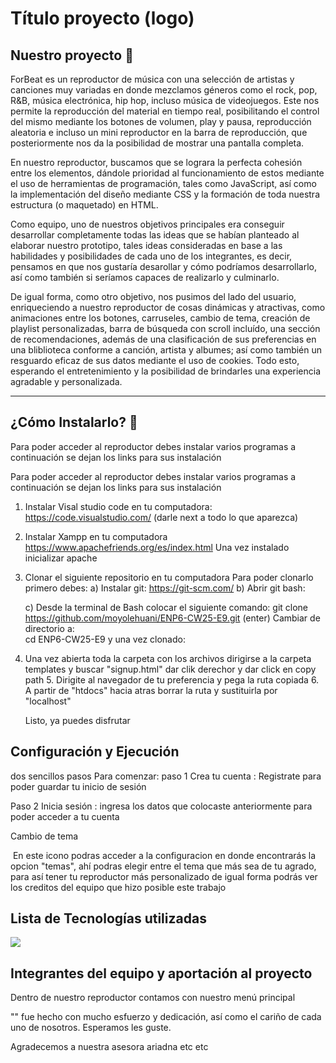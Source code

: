 # <h1> Título proyecto (logo) </h1>

## **Nuestro proyecto** 🎵
ForBeat es un reproductor de música con una selección de artistas y canciones muy variadas en donde mezclamos géneros como el rock, pop, R&B, música electrónica, hip hop, incluso música de videojuegos. Este nos permite la reproducción del material en tiempo real, posibilitando el control del mismo mediante los botones de volumen, play y pausa, reproducción aleatoria e incluso un mini reproductor en la barra de reproducción, que posteriormente nos da la posibilidad de mostrar una pantalla completa. 

En nuestro reproductor, buscamos que se lograra la perfecta cohesión entre los elementos, dándole prioridad al funcionamiento de estos mediante el uso de herramientas de programación, tales como JavaScript, así como la implementación del diseño mediante CSS y la formación de toda nuestra estructura (o maquetado) en HTML. 

Como equipo, uno de nuestros objetivos principales era conseguir desarrollar completamente todas las ideas que se habían planteado al elaborar nuestro prototipo, tales ideas consideradas en base a las habilidades y posibilidades de cada uno de los integrantes, es decir, pensamos en que nos gustaría desarollar y cómo podríamos desarrollarlo, así como también si seríamos capaces de realizarlo y culminarlo. 

De igual forma, como otro objetivo, nos pusimos del lado del usuario, enriqueciendo a nuestro reproductor de cosas dinámicas y atractivas, como animaciones entre los botones, carruseles, cambio de tema, creación de playlist personalizadas, barra de búsqueda con scroll incluído, una sección de recomendaciones, además de una clasificación de sus preferencias en una bliblioteca conforme a canción, artista y albumes; así como también un resguardo eficaz de sus datos mediante el uso de cookies. Todo esto, esperando el entretenimiento y la posibilidad de brindarles una experiencia agradable y personalizada. 

 --- 
 
## **¿Cómo Instalarlo?** 🔧
Para poder acceder al reproductor debes instalar varios programas a continuación se dejan los links para sus instalación

Para poder acceder al reproductor debes instalar varios programas a continuación se dejan los links para sus instalación

1. Instalar Visal studio code en tu computadora: <br>
	https://code.visualstudio.com/ (darle next a todo lo que aparezca)
2. Instalar Xampp en tu computadora <br>
   	https://www.apachefriends.org/es/index.html 
	Una vez instalado inicializar apache 
3. Clonar el siguiente repositorio en tu computadora
 		Para poder clonarlo primero debes: 
	a) Instalar git:
		https://git-scm.com/
	b) Abrir git bash:
	
	c) Desde la terminal de Bash colocar el siguiente comando: 
		git clone https://github.com/moyolehuani/ENP6-CW25-E9.git (enter)
	   Cambiar de directorio a: 		
  			cd ENP6-CW25-E9
		y una vez clonado:
	
4. Una vez abierta toda la carpeta con los archivos dirigirse a la carpeta templates y buscar "signup.html" dar clik derechor y dar click en copy path 
 	5. Dirigite al navegador de tu preferencia y pega la ruta copiada
  	6. A partir de "htdocs"  hacia atras borrar la ruta y sustituirla por "localhost" 
   
   Listo, ya puedes disfrutar 

## Configuración y Ejecución 
dos sencillos pasos 
Para comenzar: 
paso 1 
Crea tu cuenta : Registrate para poder guardar tu inicio de sesión 

Paso 2 
Inicia sesión : ingresa los datos que colocaste anteriormente para poder acceder a tu cuenta 

Cambio de tema 


<img engranaje > En este icono podras acceder a la configuracion en donde encontrarás la opcion "temas", ahí podras elegir entre el tema que más sea de tu agrado, para así tener tu reproductor más personalizado de igual forma podrás ver los creditos del equipo que hizo posible este trabajo 





## Lista de Tecnologías utilizadas 

  <img src="https://img.shields.io/badge/📖-bookworm-ffd3e2?style=flat-square">


## Integrantes del equipo y aportación al proyecto







Dentro de nuestro reproductor contamos con nuestro menú principal



"" fue hecho con mucho esfuerzo y dedicación, así como el cariño de cada uno de nosotros. Esperamos les guste. 

Agradecemos a nuestra asesora ariadna etc etc
